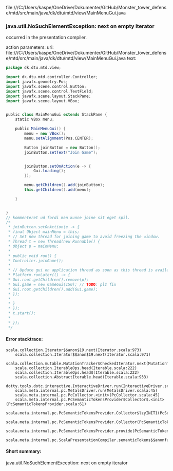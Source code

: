 file:///C:/Users/kaspe/OneDrive/Dokumenter/GitHub/Monster_tower_defense/mtd/src/main/java/dk/dtu/mtd/view/MainMenuGui.java
### java.util.NoSuchElementException: next on empty iterator

occurred in the presentation compiler.

action parameters:
uri: file:///C:/Users/kaspe/OneDrive/Dokumenter/GitHub/Monster_tower_defense/mtd/src/main/java/dk/dtu/mtd/view/MainMenuGui.java
text:
```scala
package dk.dtu.mtd.view;

import dk.dtu.mtd.controller.Controller;
import javafx.geometry.Pos;
import javafx.scene.control.Button;
import javafx.scene.control.TextField;
import javafx.scene.layout.StackPane;
import javafx.scene.layout.VBox;


public class MainMenuGui extends StackPane {
    static VBox menu;

    public MainMenuGui() {
        menu = new VBox();
        menu.setAlignment(Pos.CENTER);

        Button joinButton = new Button();
        joinButton.setText("Join Game");


        joinButton.setOnAction(e -> {
            Gui.loading();
        });

        menu.getChildren().add(joinButton);
        this.getChildren().add(menu);

    }


}
// kommenteret ud fordi man kunne joine sit eget spil.
/*
 * joinButton.setOnAction(e -> {
 * final Object mainMenu = this;
 * // Set new thread for joining game to avoid freezing the window.
 * Thread t = new Thread(new Runnable() {
 * Object p = mainMenu;
 * 
 * public void run() {
 * Controller.joinGame();
 * 
 * // Update gui on application thread as soon as this thread is available.
 * Platform.runLater(() -> {
 * Gui.root.getChildren().remove(p);
 * Gui.game = new GameGui(150); // TODO: plz fix
 * Gui.root.getChildren().add(Gui.game);
 * });
 * 
 * }
 * });
 * t.start();
 * 
 * });
 */
```



#### Error stacktrace:

```
scala.collection.Iterator$$anon$19.next(Iterator.scala:973)
	scala.collection.Iterator$$anon$19.next(Iterator.scala:971)
	scala.collection.mutable.MutationTracker$CheckedIterator.next(MutationTracker.scala:76)
	scala.collection.IterableOps.head(Iterable.scala:222)
	scala.collection.IterableOps.head$(Iterable.scala:222)
	scala.collection.AbstractIterable.head(Iterable.scala:933)
	dotty.tools.dotc.interactive.InteractiveDriver.run(InteractiveDriver.scala:168)
	scala.meta.internal.pc.MetalsDriver.run(MetalsDriver.scala:45)
	scala.meta.internal.pc.PcCollector.<init>(PcCollector.scala:45)
	scala.meta.internal.pc.PcSemanticTokensProvider$Collector$.<init>(PcSemanticTokensProvider.scala:61)
	scala.meta.internal.pc.PcSemanticTokensProvider.Collector$lzyINIT1(PcSemanticTokensProvider.scala:61)
	scala.meta.internal.pc.PcSemanticTokensProvider.Collector(PcSemanticTokensProvider.scala:61)
	scala.meta.internal.pc.PcSemanticTokensProvider.provide(PcSemanticTokensProvider.scala:90)
	scala.meta.internal.pc.ScalaPresentationCompiler.semanticTokens$$anonfun$1(ScalaPresentationCompiler.scala:99)
```
#### Short summary: 

java.util.NoSuchElementException: next on empty iterator